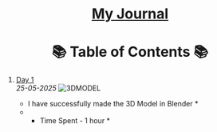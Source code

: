 <div align = "center">

  
# [My Journal]()


</div>

<div align = "center">
  
# 📚 **Table of Contents** 📚

</div>

1. [Day 1](#day1)  
   *25-05-2025*
![3DMODEL](https://github.com/user-attachments/assets/57c4ece0-62ca-474c-a457-18d584a50dfa)

   * I have successfully made the 3D Model in Blender *
   * * Time Spent - 1 hour *
